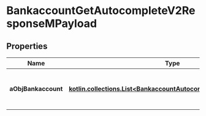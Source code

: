 
# BankaccountGetAutocompleteV2ResponseMPayload

## Properties
| Name | Type | Description | Notes |
| ------------ | ------------- | ------------- | ------------- |
| **aObjBankaccount** | [**kotlin.collections.List&lt;BankaccountAutocompleteElementResponse&gt;**](BankaccountAutocompleteElementResponse.md) | An array of Bankaccount autocomplete element response. |  |



